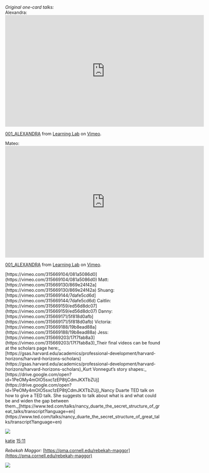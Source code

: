 _Original one-card talks:_  
Alexandra:  <iframe src="https://player.vimeo.com/video/315669086?title=0&byline=0&portrait=0" width="640" height="360" frameborder="0" allow="autoplay; fullscreen" allowfullscreen></iframe>
<p><a href="https://vimeo.com/315669086">001_ALEXANDRA</a> from <a href="https://vimeo.com/derekbokcenter">Learning Lab</a> on <a href="https://vimeo.com">Vimeo</a>.</p>  
Mateo:  
<iframe src="https://player.vimeo.com/video/3315669104?title=0&byline=0&portrait=0" width="640" height="360" frameborder="0" allow="autoplay; fullscreen" allowfullscreen></iframe>
<p><a href="https://vimeo.com/315669086">001_ALEXANDRA</a> from <a href="https://vimeo.com/derekbokcenter">Learning Lab</a> on <a href="https://vimeo.com">Vimeo</a>.</p>[https://vimeo.com/315669104/081a5086d0](https://vimeo.com/315669104/081a5086d0)  
Matt:  [https://vimeo.com/315669130/869e24f42a](https://vimeo.com/315669130/869e24f42a)  
Shuang:  [https://vimeo.com/315669144/7dafe5cd6d](https://vimeo.com/315669144/7dafe5cd6d)  
Caitlin:  [https://vimeo.com/315669159/ed56d8dc07](https://vimeo.com/315669159/ed56d8dc07)  
Danny:  [https://vimeo.com/315669171/5f818d0afb](https://vimeo.com/315669171/5f818d0afb)  
Victoria:  [https://vimeo.com/315669188/19b8ead88a](https://vimeo.com/315669188/19b8ead88a)  
Jess:  [https://vimeo.com/315669203/17f7fab8a3](https://vimeo.com/315669203/17f7fab8a3)_Their final videos can be found at the scholars page here:_  [https://gsas.harvard.edu/academics/professional-development/harvard-horizons/harvard-horizons-scholars](https://gsas.harvard.edu/academics/professional-development/harvard-horizons/harvard-horizons-scholars)_Kurt Vonnegut’s story shapes:_  
[https://drive.google.com/open?id=1PeOMy4mOIO5sxc1zEP8tjCdmJKXTbZUj](https://drive.google.com/open?id=1PeOMy4mOIO5sxc1zEP8tjCdmJKXTbZUj)_Nancy Duarte TED talk on how to give a TED talk. She suggests to talk about what is and what could be and widen the gap between them._[https://www.ted.com/talks/nancy_duarte_the_secret_structure_of_great_talks/transcript?language=en](https://www.ted.com/talks/nancy_duarte_the_secret_structure_of_great_talks/transcript?language=en)

![](https://ca.slack-edge.com/T0HTW3H0V-U6RLWQX3P-b8e82ba01c99-48)

[katie](https://app.slack.com/team/U6RLWQX3P)  [15:11](https://bokcenter.slack.com/archives/GHFNHK1FX/p1570561860002000)

_Rebekah Maggor:_  [https://pma.cornell.edu/rebekah-maggor](https://pma.cornell.edu/rebekah-maggor)

![](https://ca.slack-edge.com/T0HTW3H0V-U6RLWQX3P-b8e82ba01c99-48)

<!--stackedit_data:
eyJoaXN0b3J5IjpbLTIwMTEwNTk3MTFdfQ==
-->